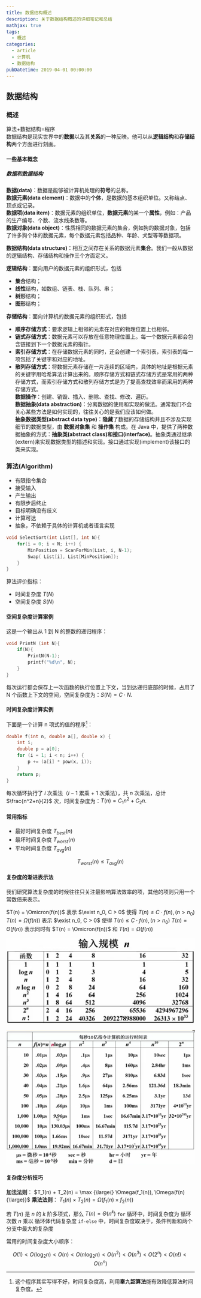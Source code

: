 ```yaml
---
title: 数据结构概述
description: 关于数据结构概述的详细笔记和总结
mathjax: true
tags:
  - 概述
categories:
  - article
  - 计算机
  - 数据结构
pubDatetime: 2019-04-01 00:00:00
---
```


## 数据结构

### 概述

算法+数据结构=程序  
数据结构是现实世界中的**数据**以及其**关系**的一种反映。他可以从**逻辑结构**和**存储结构**两个方面进行刻画。

#### 一些基本概念

##### 数据和数据结构

**数据(data)**：数据是能够被计算机处理的**符号**的总称。  
**数据元素(data element)**：数据中的**个体**，是数据的基本组织单位。又称结点、顶点或记录。  
**数据项(data item)**：数据元素的组织单位，**数据元素**的某一个**属性**，例如：产品的生产编号、个数、流水线条数等。  
**数据对象(data object)**：性质相同的数据元素的集合，例如狗的数据对象，包括了许多狗个体的数据元素，每个数据元素包括品种、年龄、犬型等等数据项。

**数据结构(data structure)**：相互之间存在关系的数据元素**集合**。我们一般从数据的逻辑结构、存储结构和操作三个方面定义。

**逻辑结构**：面向用户的数据元素的组织形式，包括

- **集合**结构；
- **线性**结构，如数组、链表、栈、队列、串；
- **树形**结构；
- **图形**结构；

**存储结构**：面向计算机的数据元素的组织形式，包括

- **顺序存储方式**：要求逻辑上相邻的元素在对应的物理位置上也相邻。
- **链式存储方式**：数据元素可以存放在任意物理位置上。每一个数据元素都会包含链接到下一个数据元素的指针。
- **索引存储方式**：在存储数据元素的同时，还会创建一个索引表，索引表的每一项包括了关键字和对应的地址。
- **散列存储方式**：将数据元素存储在一片连续的区域内，具体的地址是根据元素的关键字用哈希算法计算出来的。顺序存储方式和链式存储方式是常用的两种存储方式，而索引存储方式和散列存储方式是为了提高查找效率而采用的两种存储方式。  
  **数据操作**：创建、销毁、插入、删除、查找、修改、遍历。  
  **数据抽象(data abstraction)**：分离数据的使用和实现的做法。通常我们不会关心某些方法是如何实现的，往往关心的是我们应该如何做。  
  **抽象数据类型(abstract data type)**：**隐藏**了数据的存储结构并且不涉及实现细节的数据类型，由 **数据对象集** 和 **操作集** 构成。在 Java 中，提供了两种数据抽象的方式：**抽象类(abstract class)**和**接口(interface)**。抽象类通过继承(extern)来实现数据类型的描述和实现。接口通过实现(implement)该接口的类来实现。

### 算法(Algorithm)

- 有限指令集合
- 接受输入
- 产生输出
- 有限步后终止
- 目标明确没有歧义
- 计算可达
- 抽象，不依赖于具体的计算机或者语言实现

```c
void SelectSort(int List[], int N){
    for(i = 0; i < N; i++) {
        MinPosition = ScanForMin(List, i, N-1);
        Swap( List[i], List[MinPosition]);
    }
}
```

算法评价指标：

- 时间复杂度 $T(N)$
- 空间复杂度 $S(N)$

#### 空间复杂度计算案例

这是一个输出从 1 到 N 的整数的递归程序：

```c
void PrintN (int N){
    if(N){
        PrintN(N-1);
        printf("%d\n", N);
    }
}
```

每次运行都会保存上一次函数的执行位置上下文，当到达递归底部的时候，占用了 N 个函数上下文的空间，空间复杂度为：$S(N) = C \cdot N$.

#### 时间复杂度计算实例

下面是一个计算 n 项式的值的程序[^1]：

[^1]: 这个程序其实写得不好，时间复杂度高，利用**秦九韶算法**能有效降低算法时间复杂度。

```c
double f(int n, double a[], double x) {
    int i;
    double p = a[0];
    for (i = 1; i < n; i++) {
        p += (a[i] * pow(x, i));
    }
    return p;
}
```

每次循环执行了 $i$ 次乘法（$i-1$ 累乘 + 1 次乘法），共 $n$ 次乘法，总计 $\frac{n^2+n}{2}$ 次，时间复杂度为：$T(n) = C_1 n^2 + C_2 n$.

#### 常用指标

- 最好时间复杂度 $T_{best}(n)$
- 最坏时间复杂度 $T_{worst}(n)$
- 平均时间复杂度 $T_{avg}(n)$

$$
T_{worst}(n) \le T_{avg}(n)
$$

#### 复杂度的渐进表示法

我们研究算法复杂度的时候往往只关注最影响算法效率的项，其他的项则只用一个常数倍来表示。

$T(n) = \Omicron(f(n))$ 表示 $\exist n_0, C > 0$ 使得 $T(n) \le C  \cdot f(n),(n > n_0)$
$T(n) = \Omega(f(n))$ 表示 $\exist n_0, C > 0$ 使得 $T(n) \le C  \cdot f(n),(n > n_0)$
$T(n) = \Theta(f(n))$ 表示同时有 $T(n) = \Omicron(f(n))$ 和 $T(n) = \Omega(f(n))$

![picture 39](../../../../assets/images/ece2cff3581fa6152fb182a9eb8e91cbbff628677d779de25f9056c0350fe179.png)

![picture 40](../../../../assets/images/58b9dbb3fa8334910d47eac775530dfaac4f2b35d4fc471d0145ad1ee3e339c2.png)

#### 复杂度分析技巧

**加法法则**：
$T_1(n) + T_2(n) = \max {\large(} \Omega(f_1(n)), \Omega(f(n) {\large)}$
**乘法法则**：
$T_1(n) \times T_2(n) = \Omega(f_1(n) \times f_2(n))$

若 $T(n)$ 是 $n$ 的 $k$ 阶多项式，那么 $T(n) = \Theta(n^k)$
`for` 循环中，时间复杂度为 循环次数 $n$ 乘以 循环体代码复杂度
`if-else` 中，时间复杂度取决于，条件判断和两个分支中最大的复杂度

常用的时间复杂度大小顺序：

$$
O(1) \lt O(\log_2n) \lt O(n) \lt O(n\log_2n) \lt O(n^2) \lt O(n^3) \lt O(2^n) \lt O(n!) \lt O(n^n)
$$

